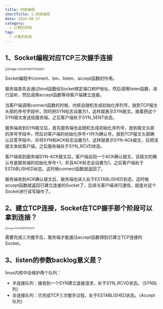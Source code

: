 ```yaml
---
title: 网络编程
shortTitle: 5.网络编程
date: 2024-08-27
category:
  - 计算机网络
tag:
  - 计算机网络
---
```


## 1、Socket编程对应TCP三次握手连接

<img src="https://golang-code.oss-cn-beijing.aliyuncs.com/images/202501071555549.png" alt="image-20241109171133937" style="zoom:67%;" />

Socket编程中connect、bin、listen、accept函数的作用。

服务端首先会通过bind函数给Socket绑定端口和IP地址，然后调用listen函数，进行监听，然后调用accept函数等待客户端建立连接。

当客户端调用connect函数的时候，内核会随机生成初始化序列号，放到TCP报文头部的序号字段中，同时把SYN标志设置为1，这样就表示SYN报文。接着把这个SYN报文发送给服务端，之后客户端处于SYN_SENT状态。

服务端收到SYN报文后，首先服务端也会随机生成初始化序列号，放到报文头部的序号字段中，然后对客户端的初始化序号+1作为确认号，放到TCP报文头部确认应答字段中，并将SYN和ACK标志设置为1，这样就表示SYN-ACk报文，后把该报文发给客户端，之后服务端处于SYN_RCVD状态。

客户端收到服务端SYN-ACK报文后，客户端会回一个ACK确认报文，该报文的确认号是服务端的初始化序号+1，并且ACK标志会设置为1，之后客户端处于ESTABLISHED状态，这时候connect函数就返回了。

服务端收到ACK确认报文后，服务端也进入处于ESTABLISHED状态，这时候accept函数就返回已建立连接的Socket了，后续与客户端进行通信，就是对这个Socket进行读写操作了。

## 2、建立TCP连接，Socket在TCP握手那个阶段可以拿到连接？

<img src="https://golang-code.oss-cn-beijing.aliyuncs.com/images/202501071555058.png" alt="image-20241109172841231" style="zoom:50%;" />

需要完成三次握手后，服务端才能通过accept函数得到已建立TCP连接的Socket。

## 3、listen的参数backlog意义是？

linux内核中会维护两个队列：

- 半连接队列：接收到一个SYN建立连接请求，处于SYN_RCVD状态。（SYN队列）
- 全连接队列：已完成TCP三次握手过程，处于ESTABLISHED状态。（Accept队列）
